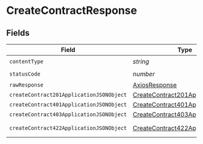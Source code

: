 # CreateContractResponse


## Fields

| Field                                                                                           | Type                                                                                            | Required                                                                                        | Description                                                                                     |
| ----------------------------------------------------------------------------------------------- | ----------------------------------------------------------------------------------------------- | ----------------------------------------------------------------------------------------------- | ----------------------------------------------------------------------------------------------- |
| `contentType`                                                                                   | *string*                                                                                        | :heavy_check_mark:                                                                              | N/A                                                                                             |
| `statusCode`                                                                                    | *number*                                                                                        | :heavy_check_mark:                                                                              | N/A                                                                                             |
| `rawResponse`                                                                                   | [AxiosResponse](https://axios-http.com/docs/res_schema)                                         | :heavy_minus_sign:                                                                              | N/A                                                                                             |
| `createContract201ApplicationJSONObject`                                                        | [CreateContract201ApplicationJSON](../../models/operations/createcontract201applicationjson.md) | :heavy_minus_sign:                                                                              | Created                                                                                         |
| `createContract401ApplicationJSONObject`                                                        | [CreateContract401ApplicationJSON](../../models/operations/createcontract401applicationjson.md) | :heavy_minus_sign:                                                                              | Unauthenticated                                                                                 |
| `createContract403ApplicationJSONObject`                                                        | [CreateContract403ApplicationJSON](../../models/operations/createcontract403applicationjson.md) | :heavy_minus_sign:                                                                              | Forbidden                                                                                       |
| `createContract422ApplicationJSONObject`                                                        | [CreateContract422ApplicationJSON](../../models/operations/createcontract422applicationjson.md) | :heavy_minus_sign:                                                                              | Invalid data posted                                                                             |